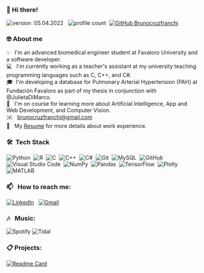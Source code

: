 <!--
**brunocruzfranchi/brunocruzfranchi** is a ✨ _special_ ✨ repository because its `README.md` (this file) appears on your GitHub profile.

Here are some ideas to get you started:

- 🔭 I’m currently working on ...
- 🌱 I’m currently learning ...
- 👯 I’m looking to collaborate on ...
- 🤔 I’m looking for help with ...
- 💬 Ask me about ...
- 📫 How to reach me: ...
- 😄 Pronouns: ...
- ⚡ Fun fact: ...
-->

### 👋 Hi there! 
![version :05.04.2022](https://img.shields.io/badge/version-05.04.2022-informational) &nbsp;
![profile count](https://komarev.com/ghpvc/?username=brunocruzfranchi&color=blue)&nbsp;
[![GitHub Brunocruzfranchi](https://img.shields.io/github/followers/brunocruzfranchi?label=follow&style=social)](https://github.com/brunocruzfranchi)&nbsp;

### 🤓 About me

💡 &nbsp; I'm an advanced biomedical engineer student at Favaloro University and a software developer. \
💻 &nbsp; I'm currently working as a teacher's assistant at my university teaching programming languages such as C, C++, and C#.\
🎓&nbsp; I'm developing a database for Pulmonary Arterial Hypertension (PAH) at Fundación Favaloro as part of my thesis in conjunction with @JulietaDiMarco.\
🌱 &nbsp; I'm on course for learning more about Artificial Intelligence, App and Web Development, and Computer Vision.\
✉️ &nbsp; brunocruzfranchi@gmail.com \
📄 &nbsp; My [Resume]() for more details about work experience.

### 🛠 &nbsp;Tech Stack

![Python](https://img.shields.io/badge/-Python-05122A?style=flat&logo=python)&nbsp;
![R](https://img.shields.io/badge/-R-05122A?style=flat&logo=R)&nbsp;
![C](https://img.shields.io/badge/-C-05122A?style=flat&logo=C&logoColor=A8B9CC)&nbsp;
![C++](https://img.shields.io/badge/-C++-05122A?style=flat&logo=C%2B%2B&logoColor=00599C)&nbsp;
![C#](https://img.shields.io/badge/-C%23-05122A?style=flat&logo=c-sharp&logoColor=00599C)&nbsp;
![Git](https://img.shields.io/badge/-Git-05122A?style=flat&logo=git)&nbsp;
![MySQL](https://img.shields.io/badge/-MySQL-05122A?style=flat&logo=MySQL)&nbsp;
![GitHub](https://img.shields.io/badge/-GitHub-05122A?style=flat&logo=github)&nbsp;
![Visual Studio Code](https://img.shields.io/badge/-Visual%20Studio%20Code-05122A?style=flat&logo=visual-studio-code&logoColor=007ACC)&nbsp;
![NumPy](https://img.shields.io/badge/numpy%20-%23013243.svg?&style=flat&logo=numpy&logoColor=white)&nbsp;
![Pandas](https://img.shields.io/badge/pandas%20-%23150458.svg?&style=flat&logo=pandas&logoColor=white)&nbsp;
![TensorFlow](https://img.shields.io/badge/TensorFlow-%23FF6F00.svg?&style=flat&logo=TensorFlow&logoColor=white)&nbsp;
![Plotly](https://img.shields.io/badge/Plotly-%233F4F75.svg?&style=flat&logo=Plotly&logoColor=white)&nbsp;
![MATLAB](https://www.mathworks.com/matlabcentral/images/matlab-file-exchange.svg)&nbsp;

### 📫 &nbsp; How to reach me:

<a href="https://www.linkedin.com/in/bruno-cf/"><img alt="LinkedIn" src="https://img.shields.io/badge/linkedin%20-%230077B5.svg?&style=flat&logo=linkedin&logoColor=white"/></a> &nbsp;
<a href="mailto:brunocruzfranchi@gmail.com"><img alt="Gmail" src="https://img.shields.io/badge/Gmail-D14836?style=flat&logo=gmail&logoColor=white" /></a> &nbsp;

### 🎶 &nbsp; Music:

![Spotify](https://img.shields.io/badge/Spotify-1ED760?&style=flat&logo=spotify&logoColor=white)
![Tidal](https://img.shields.io/badge/tidal-00FFFF?style=flat&logo=tidal&logoColor=black)

### 📋 Projects:

[![Readme Card](https://github-readme-stats.vercel.app/api/pin/?username=brunocruzfranchi&repo=SignLanguage_AI)](https://github.com/brunocruzfranchi/SignLanguage_AI)
<!--
[![Top Langs](https://github-readme-stats.vercel.app/api/top-langs/?username=brunocruzfranchi&layout=compact)](https://github.com/anuraghazra/github-readme-stats)
-->
